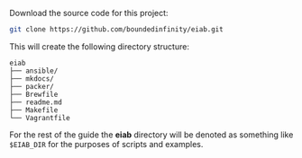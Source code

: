 Download the source code for this project:

```bash
git clone https://github.com/boundedinfinity/eiab.git
```

This will create the following directory structure:

```
eiab
├── ansible/
├── mkdocs/
├── packer/
├── Brewfile
├── readme.md
├── Makefile 
└── Vagrantfile
```

For the rest of the guide the **eiab** directory will be denoted as something like `$EIAB_DIR` for
the purposes of scripts and examples.
